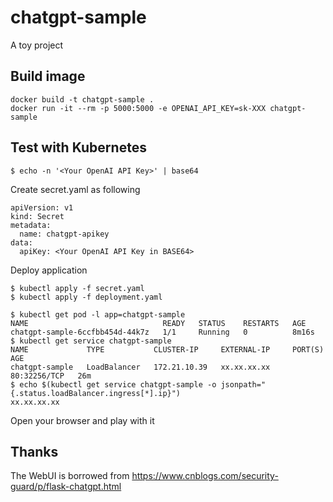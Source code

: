 # chatgpt-sample

A toy project


## Build image

```
docker build -t chatgpt-sample .
docker run -it --rm -p 5000:5000 -e OPENAI_API_KEY=sk-XXX chatgpt-sample
```

## Test with Kubernetes


```
$ echo -n '<Your OpenAI API Key>' | base64
```


Create secret.yaml as following

```
apiVersion: v1
kind: Secret
metadata:
  name: chatgpt-apikey
data:
  apiKey: <Your OpenAI API Key in BASE64>
```

Deploy application

```
$ kubectl apply -f secret.yaml
$ kubectl apply -f deployment.yaml
```

```
$ kubectl get pod -l app=chatgpt-sample
NAME                              READY   STATUS    RESTARTS   AGE
chatgpt-sample-6ccfbb454d-44k7z   1/1     Running   0          8m16s
$ kubectl get service chatgpt-sample
NAME             TYPE           CLUSTER-IP     EXTERNAL-IP     PORT(S)        AGE
chatgpt-sample   LoadBalancer   172.21.10.39   xx.xx.xx.xx     80:32256/TCP   26m
$ echo $(kubectl get service chatgpt-sample -o jsonpath="{.status.loadBalancer.ingress[*].ip}")
xx.xx.xx.xx
```

Open your browser and play with it

## Thanks


The WebUI is borrowed from
https://www.cnblogs.com/security-guard/p/flask-chatgpt.html